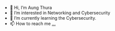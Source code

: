 - 👋 Hi, I’m Aung Thura
- 👀 I’m interested in Networking and Cybersecurity
- 🌱 I’m currently learning the Cybersecurity.
- 📫 How to reach me [...](https://www.linkedin.com/in/aung-thura-019a2869/)

<!---
aungthura62547/aungthura62547 is a ✨ special ✨ repository because its `README.md` (this file) appears on your GitHub profile.
You can click the Preview link to take a look at your changes.
--->
